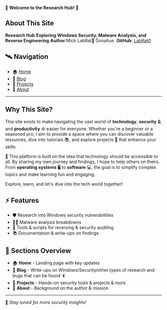 

🚀 **Welcome to the Research Hub!** 🚀

## About This Site
**Research Hub**
**Exploring Windows Security, Malware Analysis, and Reverse Engineering**
**Author**:Mick LabRat🐀 Donahue 
**GitHub:** [LabRat0](https://github.com/labrat-0)

## 🛰️ Navigation
- 🏠 [Home](https://github.com/labrat-0/Sec_ResearchEd)
- 📖 [Blog](https://github.com/labrat-0/Sec_ResearchEd/blob/main/blog.md)
- 🔬 [Projects](https://github.com/labrat-0/Sec_ResearchEd/blob/main/projects/projects.md)
- 📜 [About](https://github.com/labrat-0/Sec_ResearchEd/blob/main/about.md)

---
## Why This Site? 

This site exists to make navigating the vast world of **technology**, **security** 🔒, and **productivity** ⚙️ easier for everyone. Whether you're a beginner or a seasoned pro, I aim to provide a space where you can discover valuable resources, dive into tutorials 📚, and explore projects 🚀 that enhance your skills.

🐀 This platform is built on the idea that technology should be accessible to all. By sharing my own journey and findings, I hope to help others on theirs. From **operating systems** 🖥️ to **software** 💻, the goal is to simplify complex topics and make learning fun and engaging.

Explore, learn, and let's dive into the tech world together!


## ⚡ Features
- 🛡️ Research into Windows security vulnerabilities
- 🕵️‍♂️ Malware analysis breakdowns
- 🔗 Tools & scripts for reversing & security auditing
- 📚 Documentation & write-ups on findings

## 📂 Sections Overview
- 🏠 **Home** - Landing page with key updates
- 📖 **Blog** - Write-ups on Windows/Security/other types of research and bugs that can be found 🪳
- 🔬 **Projects** - Hands-on security tools & projects & more
- 📜 **About** - Background on the author & mission

---

🚀 *Stay tuned for more security insights!*
